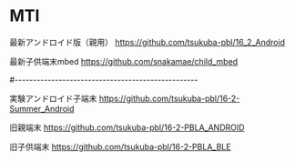 # MTI
最新アンドロイド版（親用）
https://github.com/tsukuba-pbl/16_2_Android

最新子供端末mbed
https://github.com/snakamae/child_mbed



#--------------------------------------------------

実験アンドロイド子端末
https://github.com/tsukuba-pbl/16-2-Summer_Android

旧親端末
https://github.com/tsukuba-pbl/16-2-PBLA_ANDROID

旧子供端末
https://github.com/tsukuba-pbl/16-2-PBLA_BLE

